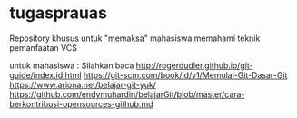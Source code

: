 # tugasprauas
Repository khusus untuk "memaksa" mahasiswa memahami teknik pemanfaatan VCS

untuk mahasiswa :
Silahkan baca 
http://rogerdudler.github.io/git-guide/index.id.html
https://git-scm.com/book/id/v1/Memulai-Git-Dasar-Git
https://www.ariona.net/belajar-git-yuk/
https://github.com/endymuhardin/belajarGit/blob/master/cara-berkontribusi-opensources-github.md
